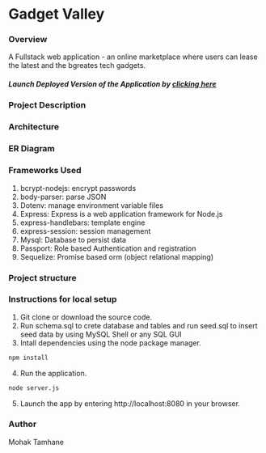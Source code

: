 # Gadget Valley

### Overview
A Fullstack web application - an online marketplace where users can lease the latest and the bgreates tech gadgets.
##### Launch Deployed Version of the Application by [clicking here](https://radiant-beyond-98455.herokuapp.com/)

### Project Description

### Architecture

### ER Diagram

### Frameworks Used
1. bcrypt-nodejs: encrypt passwords
2. body-parser: parse JSON
3. Dotenv: manage environment variable files
4. Express: Express is a web application framework for Node.js
5. express-handlebars: template engine
6. express-session: session management
7. Mysql: Database to persist data
8. Passport: Role based Authentication and registration
9. Sequelize: Promise based orm (object relational mapping)


### Project structure

### Instructions for local setup
  1. Git clone or download the source code.
  2. Run schema.sql to crete database and tables and run seed.sql to insert seed data by using MySQL Shell or any SQL GUI 
  3. Intall dependencies using the node package manager.
  ```bash
  npm install 
  ``` 
  4. Run the application.
  ```bash
  node server.js
  ``` 
  5. Launch the app by entering http://localhost:8080 in your browser.

### Author
Mohak Tamhane
